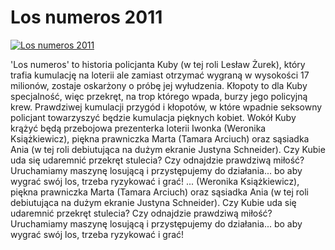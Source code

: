Los numeros 2011 
=============
[![Los numeros 2011 ](http://vidos.pl/images/player.gif)](http://vidos.pl/los-numeros-2011)

 'Los numeros' to historia policjanta Kuby (w tej roli Lesław Żurek), który trafia kumulację na loterii ale zamiast otrzymać wygraną w wysokości 17 milionów, zostaje oskarżony o próbę jej wyłudzenia. Kłopoty to dla Kuby specjalność, więc przekręt, na trop którego wpada, burzy jego policyjną krew. Prawdziwej kumulacji przygód i kłopotów, w które wpadnie seksowny policjant towarzyszyć będzie kumulacja pięknych kobiet. Wokół Kuby krążyć będą przebojowa prezenterka loterii Iwonka (Weronika Książkiewicz), piękna prawniczka Marta (Tamara Arciuch) oraz sąsiadka Ania (w tej roli debiutująca na dużym ekranie Justyna Schneider). Czy Kubie uda się udaremnić przekręt stulecia? Czy odnajdzie prawdziwą miłość? Uruchamiamy maszynę losującą i przystępujemy do działania... bo aby wygrać swój los, trzeba ryzykować i grać!   ... (Weronika Książkiewicz), piękna prawniczka Marta (Tamara Arciuch) oraz sąsiadka Ania (w tej roli debiutująca na dużym ekranie Justyna Schneider). Czy Kubie uda się udaremnić przekręt stulecia? Czy odnajdzie prawdziwą miłość? Uruchamiamy maszynę losującą i przystępujemy do działania... bo aby wygrać swój los, trzeba ryzykować i grać!
